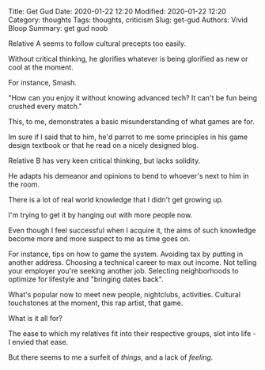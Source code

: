 Title: Get Gud
Date: 2020-01-22 12:20
Modified: 2020-01-22 12:20
Category: thoughts
Tags: thoughts, criticism
Slug: get-gud
Authors: Vivid Bloop
Summary: get gud noob

Relative A seems to follow cultural precepts too easily.

Without critical thinking, he glorifies whatever is being glorified as new or cool at the moment.

For instance, Smash.

"How can you enjoy it without knowing advanced tech? It can't be fun being crushed every match."

This, to me, demonstrates a basic misunderstanding of what games are for.

Im sure if I said that to him, he'd parrot to me some principles in his game design textbook or that he read on a nicely designed blog.

Relative B has very keen critical thinking, but lacks solidity.

He adapts his demeanor and opinions to bend to whoever's next to him in the room.

There is a lot of real world knowledge that I didn't get growing up.

I'm trying to get it by hanging out with more people now.

Even though I feel successful when I acquire it, the aims of such knowledge become more and more suspect to me as time goes on.

For instance, tips on how to game the system. Avoiding tax by putting in another address. Choosing a technical career to max out income. Not telling your employer you're seeking another job. Selecting neighborhoods to optimize for lifestyle and "bringing dates back".

What's popular now to meet new people, nightclubs, activities. Cultural touchstones at the moment, this rap artist, that game.

What is it all for?

The ease to which my relatives fit into their respective groups, slot into life - I envied that ease.

But there seems to me a surfeit of <i>things</i>, and a lack of <i>feeling</i>.